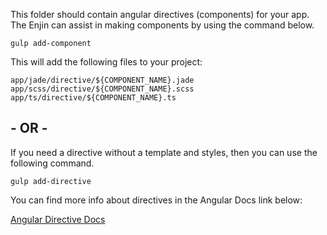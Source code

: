 This folder should contain angular directives (components) for your app.  The Enjin can assist in making components by using the command below.

```gulp add-component```

This will add the following files to your project:
```
app/jade/directive/${COMPONENT_NAME}.jade
app/scss/directive/${COMPONENT_NAME}.scss
app/ts/directive/${COMPONENT_NAME}.ts
``` 

## - OR - 

If you need a directive without a template and styles, then you can use the following command.

```gulp add-directive```


You can find more info about directives in the Angular Docs link below:

<a href="https://docs.angularjs.org/guide/directive" target="_blank">Angular Directive Docs</a>